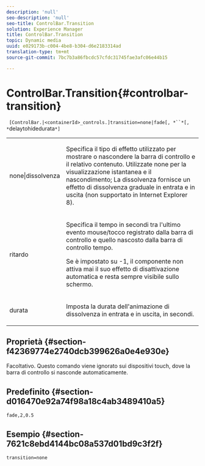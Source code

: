 ```yaml
---
description: 'null'
seo-description: 'null'
seo-title: ControlBar.Transition
solution: Experience Manager
title: ControlBar.Transition
topic: Dynamic media
uuid: e029173b-c004-4be8-b304-d6e2183314ad
translation-type: tm+mt
source-git-commit: 7bc7b3a86fbcdc57cfdc31745fae3afc06e44b15

---
```



# ControlBar.Transition{#controlbar-transition}

` [ControlBar.|<containerId>_controls.]transition=none|fade[, *``*[, *`delaytohidedurata`*]`

<table id="table_F71AA834FE494949A2D4B569EA5E721F"> 
 <tbody> 
  <tr> 
   <td colname="col1"> <p> <span class="codeph"> none|dissolvenza </span> </p> </td> 
   <td colname="col2"> <p> Specifica il tipo di effetto utilizzato per mostrare o nascondere la barra di controllo e il relativo contenuto. Utilizzate <span class="codeph"> none </span> per la visualizzazione istantanea e il nascondimento; La <span class="codeph"> dissolvenza </span> fornisce un effetto di dissolvenza graduale in entrata e in uscita (non supportato in Internet Explorer 8). </p> </td> 
  </tr> 
  <tr> 
   <td colname="col1"> <p> <span class="codeph"> <span class="varname"> ritardo </span></span> </p> </td> 
   <td colname="col2"> <p> Specifica il tempo in secondi tra l'ultimo evento mouse/tocco registrato dalla barra di controllo e quello nascosto dalla barra di controllo tempo. </p> <p> Se è impostato su <span class="codeph"> -1, </span> il componente non attiva mai il suo effetto di disattivazione automatica e resta sempre visibile sullo schermo. </p> </td> 
  </tr> 
  <tr> 
   <td colname="col1"> <p> <span class="codeph"> <span class="varname"> durata </span></span> </p> </td> 
   <td colname="col2"> <p> Imposta la durata dell'animazione di dissolvenza in entrata e in uscita, in secondi. </p> </td> 
  </tr> 
 </tbody> 
</table>

## Proprietà {#section-f42369774e2740dcb399626a0e4e930e}

Facoltativo. Questo comando viene ignorato sui dispositivi touch, dove la barra di controllo si nasconde automaticamente.

## Predefinito {#section-d016470e92a74f98a18c4ab3489410a5}

`fade,2,0.5`

## Esempio {#section-7621c8ebd4144bc08a537d01bd9c3f2f}

`transition=none`
